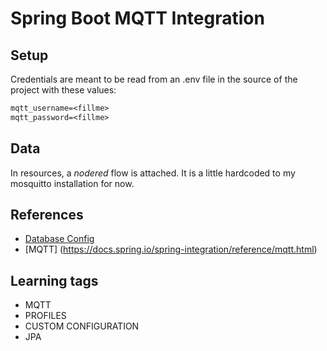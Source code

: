 # Spring Boot MQTT Integration

## Setup

Credentials are meant to be read from an .env file in the source of the project with these values:
```txt
mqtt_username=<fillme>
mqtt_password=<fillme>
```

## Data

In resources, a *nodered* flow is attached. It is a little hardcoded to my mosquitto installation for now.

## References

- [Database Config](https://docs.spring.io/spring-data/jpa/reference/repositories/create-instances.html)
- [MQTT] (https://docs.spring.io/spring-integration/reference/mqtt.html)

## Learning tags

- MQTT
- PROFILES
- CUSTOM CONFIGURATION
- JPA